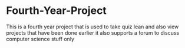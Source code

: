 # Fourth-Year-Project
This is a fourth year project that is used to take quiz lean and also view projects that have been done earlier it also supports a forum to discuss computer science stuff only
